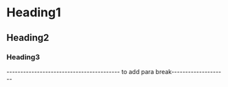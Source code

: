 # Heading1 
## Heading2
### Heading3
----------------------------------------- to add para break--------------------
